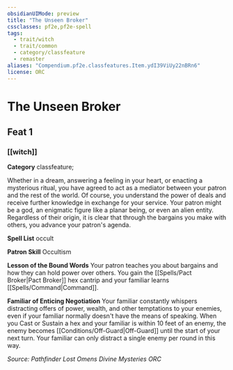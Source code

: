 ```yaml
---
obsidianUIMode: preview
title: "The Unseen Broker"
cssclasses: pf2e,pf2e-spell
tags:
  - trait/witch
  - trait/common
  - category/classfeature
  - remaster
aliases: "Compendium.pf2e.classfeatures.Item.ydI39ViUy22nBRn6"
license: ORC
---
```

# The Unseen Broker
## Feat 1
### [[witch]]

**Category** classfeature; 




Whether in a dream, answering a feeling in your heart, or enacting a mysterious ritual, you have agreed to act as a mediator between your patron and the rest of the world. Of course, you understand the power of deals and receive further knowledge in exchange for your service. Your patron might be a god, an enigmatic figure like a planar being, or even an alien entity. Regardless of their origin, it is clear that through the bargains you make with others, you advance your patron's agenda.

**Spell List** occult

**Patron Skill** Occultism

**Lesson of the Bound Words** Your patron teaches you about bargains and how they can hold power over others. You gain the [[Spells/Pact Broker|Pact Broker]] hex cantrip and your familiar learns [[Spells/Command|Command]].

**Familiar of Enticing Negotiation** Your familiar constantly whispers distracting offers of power, wealth, and other temptations to your enemies, even if your familiar normally doesn't have the means of speaking. When you Cast or Sustain a hex and your familiar is within 10 feet of an enemy, the enemy becomes [[Conditions/Off-Guard|Off-Guard]] until the start of your next turn. Your familiar can only distract a single enemy per round in this way.

*Source: Pathfinder Lost Omens Divine Mysteries*
*ORC*